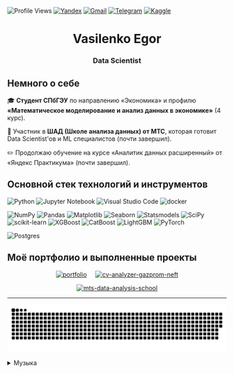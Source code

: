 ![Profile Views](https://komarev.com/ghpvc/?username=KsyLight&style=for-the-badge)
[![Yandex](https://img.shields.io/badge/Yandex-Mail-red?style=for-the-badge&logo=yandex&logoColor=white)](mailto:egor.vasilenko.2004@yandex.ru)
[![Gmail](https://img.shields.io/badge/Gmail-Mail-D14836?style=for-the-badge&logo=gmail&logoColor=white)](mailto:ksylight20.08@gmail.com)
[![Telegram](https://img.shields.io/badge/Telegram-2CA5E0?style=for-the-badge&logo=telegram&logoColor=white)](https://t.me/oknelisavroge)
[![Kaggle](https://img.shields.io/badge/Kaggle-20BEFF?style=for-the-badge&logo=kaggle&logoColor=white)](https://www.kaggle.com/ksylight)

<h1 align="center"><strong>Vasilenko Egor</strong></h1>

<h3 align="center">
  Data Scientist
</h3>

## Немного о себе
🎓 **Студент СПбГЭУ** по направлению «Экономика» и профилю **«Математическое моделирование и анализ данных в экономике»** (4 курс).

🌱 Участник в **ШАД (Школе анализа данных) от МТС**, которая готовит Data Scientist'ов и ML специалистов (почти завершил).

✏️ Продолжаю обучение на курсе «Аналитик данных расширенный» от «Яндекс Практикума» (почти завершил).

## Основной стек технологий и инструментов

![Python](https://img.shields.io/badge/python-3670A0?style=for-the-badge&logo=python&logoColor=ffdd54)
![Jupyter Notebook](https://img.shields.io/badge/jupyter-%23FA0F00.svg?style=for-the-badge&logo=jupyter&logoColor=white)
![Visual Studio Code](https://img.shields.io/badge/Visual%20Studio%20Code-0078d7.svg?style=for-the-badge&logo=visual-studio-code&logoColor=white)
![docker](https://img.shields.io/badge/docker-%232496ED.svg?style=for-the-badge&logo=docker&logoColor=white)

![NumPy](https://img.shields.io/badge/numpy-%23013243.svg?style=for-the-badge&logo=numpy&logoColor=white)
![Pandas](https://img.shields.io/badge/pandas-%23150458.svg?style=for-the-badge&logo=pandas&logoColor=white)
![Matplotlib](https://img.shields.io/badge/Matplotlib-%23ffffff.svg?style=for-the-badge&logo=Matplotlib&logoColor=black)
![Seaborn](https://img.shields.io/badge/Seaborn-%230C55A5.svg?style=for-the-badge&logoColor=white)
![Statsmodels](https://img.shields.io/badge/statsmodels-blueviolet?style=for-the-badge)
![SciPy](https://img.shields.io/badge/SciPy-%230C55A5.svg?style=for-the-badge&logo=scipy&logoColor=%white)
![scikit-learn](https://img.shields.io/badge/scikit--learn-%23F7931E.svg?style=for-the-badge&logo=scikit-learn&logoColor=white)
![XGBoost](https://img.shields.io/badge/XGBoost-blue?style=for-the-badge)
![CatBoost](https://img.shields.io/badge/CatBoost-yellow?style=for-the-badge)
![LightGBM](https://img.shields.io/badge/-LightGBM-00A45E?style=for-the-badge&logo=lightgbm&logoColor=white)
![PyTorch](https://img.shields.io/badge/-PyTorch-EE4C2C?style=for-the-badge&logo=PyTorch&logoColor=white)

![Postgres](https://img.shields.io/badge/postgres-%23316192.svg?style=for-the-badge&logo=postgresql&logoColor=white)

## Моё портфолио и выполненные проекты

<div align="center">

[![portfolio](https://github-readme-stats.vercel.app/api/pin?username=KsyLight&repo=portfolio&bg_color=29000e&title_color=ffd447&text_color=ffffff&icon_color=ffd166&border_color=3a0012)](https://github.com/KsyLight/portfolio)
&nbsp; &nbsp;
[![cv-analyzer-gazprom-neft](https://github-readme-stats.vercel.app/api/pin?username=KsyLight&repo=cv-analyzer-gazprom-neft&bg_color=29000e&title_color=ffd447&text_color=ffffff&icon_color=ffd166&border_color=3a0012)](https://github.com/KsyLight/cv-analyzer-gazprom-neft)

[![mts-data-analysis-school](https://github-readme-stats.vercel.app/api/pin?username=KsyLight&repo=mts-data-analysis-school&bg_color=29000e&title_color=ffd447&text_color=ffffff&icon_color=ffd166&border_color=3a0012)](https://github.com/KsyLight/mts-data-analysis-school)

</div>

---

![GitHub Snake dark](https://raw.githubusercontent.com/KsyLight/snk/main/svg-only/dist/github-contribution-grid-snake-dark.svg)

<details>
  <summary>Музыка</summary>
  <br>
  <img src="https://spotify-recently-played-readme.vercel.app/api?user=31gxkc4jt7vsy3p67d4g4azjt3ju" alt="Spotify Recently Played">
</details>

